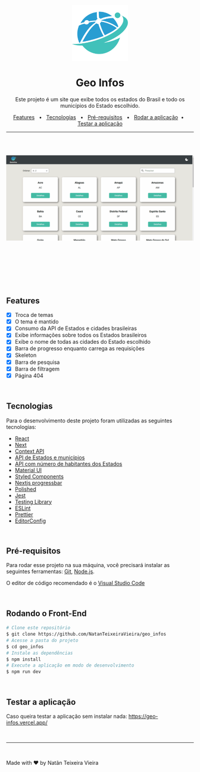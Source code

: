 <div align="center">
  <img alt="" src="./public/images/favicon.png" width="150" height="150" >
</div>
<h1 align="center">Geo Infos</h1>

<p align="center">
  Este projeto é um site que exibe todos os estados do Brasil e todo os municípios do Estado escolhido.
</p>

<p align="center">
    <a href="#features">Features</a> &nbsp;&nbsp;•&nbsp;&nbsp;
    <a href="#tecnologias">Tecnologias</a> &nbsp;&nbsp;•&nbsp;&nbsp;
    <a href="#pré-requisitos">Pré-requisitos</a> &nbsp;&nbsp;•&nbsp;&nbsp;
    <a href="#rodando-o-front-end">Rodar a aplicação</a>&nbsp;&nbsp;•&nbsp;&nbsp;
    <a href="#testar-a-aplicação">Testar a aplicação</a>
</p>

---

<br><br>

<div align="center">
    <img alt="" src="./.github/geoinfosHome.gif">
    <br><br>
    <img alt="" src="./.github/geoinfosHomeToStates.gif">
    <br><br>
    <img alt="" src="./.github/geoinfosThemeSwitch.gif">
</div>

<br><br>

## Features

- [x] Troca de temas
- [x] O tema é mantido
- [x] Consumo da API de Estados e cidades brasileiras
- [x] Exibe informações sobre todos os Estados brasileiros
- [x] Exibe o nome de todas as cidades do Estado escolhido
- [x] Barra de progresso enquanto carrega as requisições
- [x] Skeleton
- [x] Barra de pesquisa
- [x] Barra de filtragem
- [x] Página 404

<br>

## Tecnologias

Para o desenvolvimento deste projeto foram utilizadas as seguintes tecnologias:

- [React](https://reactjs.org/)
- [Next](https://nextjs.org/)
- [Context API](https://react.dev/reference/react/useContext)
- [API de Estados e municípios](https://brasilapi.com.br/)
- [API com número de habitantes dos Estados](https://www.geonames.org/)
- [Material UI](https://mui.com/)
- [Styled Components](https://styled-components.com/)
- [Nextjs progressbar](https://github.com/apal21/nextjs-progressbar)
- [Polished](https://polished.js.org/)
- [Jest](https://jestjs.io/pt-BR/)
- [Testing Library](https://testing-library.com/)
- [ESLint](https://eslint.org/)
- [Prettier](https://prettier.io/)
- [EditorConfig](https://prettier.io/)

<br>

## Pré-requisitos

Para rodar esse projeto na sua máquina, você precisará instalar as seguintes ferramentas: [Git](https://git-scm.com), [Node.js](https://nodejs.org/en/).

O editor de código recomendado é o [Visual Studio Code](https://code.visualstudio.com/)

<br>

## Rodando o Front-End

```bash
# Clone este repositório
$ git clone https://github.com/NatanTeixeiraVieira/geo_infos
# Acesse a pasta do projeto
$ cd geo_infos
# Instale as dependências
$ npm install
# Execute a aplicação em modo de desenvolvimento
$ npm run dev
```

<br>

## Testar a aplicação

Caso queira testar a aplicação sem instalar nada: https://geo-infos.vercel.app/

<br>

---

<br>

Made with ❤️ by Natãn Teixeira Vieira
